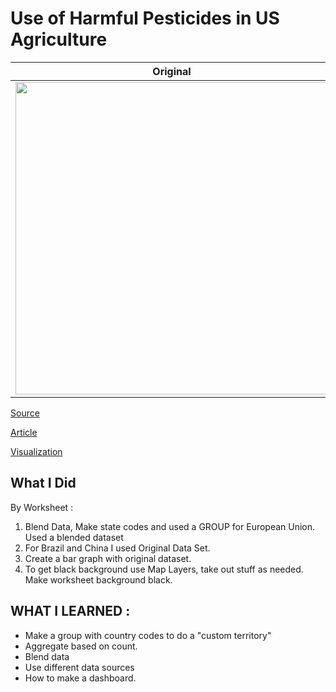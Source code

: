 # Use of Harmful Pesticides in US Agriculture


| **Original** | **Mine**|
| --------- | --------|
|<img src = "https://media.springernature.com/lw685/springer-static/image/art%3A10.1186%2Fs12940-019-0488-0/MediaObjects/12940_2019_488_Fig1_HTML.png" width = "500">| <img src = "https://i.postimg.cc/bwFj22p4/pesticides.png" width = "500">


[Source](https://data.world/makeovermonday/2020w2)

[Article](https://ehjournal.biomedcentral.com/articles/10.1186/s12940-019-0488-0)

[Visualization](https://public.tableau.com/profile/darwin.agunos#!/vizhome/MM2020W2/UseofHarmfulPesticidesinUSAgriculture)

## What I Did

By Worksheet :

1. Blend Data, Make state codes and used a GROUP for European Union. Used a blended dataset
2. For Brazil and China I used Original Data Set.
3. Create a bar graph with original dataset. 
4. To get black background use Map Layers, take out stuff as needed. Make worksheet background black.


## WHAT I LEARNED :

- Make a group with country codes to do a "custom territory"
- Aggregate based on count.
- Blend data
- Use different data sources
- How to make a dashboard.


	
